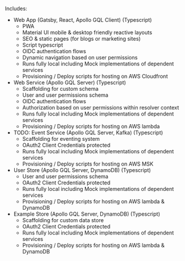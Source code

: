 Includes:
- Web App (Gatsby, React, Apollo GQL Client) (Typescript)
  - PWA
  - Material UI mobile & desktop friendly reactive layouts
  - SEO & static pages (for blogs or marketing sites)
  - Script typescript
  - OIDC authentication flows
  - Dynamic navigation based on user permissions
  - Runs fully local including Mock implementations of dependent services
  - Provisioning / Deploy scripts for hosting on AWS Cloudfront
- Web Service (Apollo GQL Server) (Typescript)
  - Scaffolding for custom schema
  - User and user permissions schema
  - OIDC authentication flows
  - Authorization based on user permissions within resolver context
  - Runs fully local including Mock implementations of dependent services
  - Provisioning / Deploy scripts for hosting on AWS lambda
- TODO: Event Service (Apollo GQL Server, Kafka) (Typescript) 
  - Scaffolding for eventing system
  - OAuth2 Client Credentials protected
  - Runs fully local including Mock implementations of dependent services
  - Provisioning / Deploy scripts for hosting on AWS MSK
- User Store (Apollo GQL Server, DynamoDB) (Typescript)
  - User and user permissions schema
  - OAuth2 Client Credentials protected
  - Runs fully local including Mock implementations of dependent services
  - Provisioning / Deploy scripts for hosting on AWS lambda & DynamoDB
- Example Store (Apollo GQL Server, DynamoDB) (Typescript)
  - Scaffolding for custom data store
  - OAuth2 Client Credentials protected
  - Runs fully local including Mock implementations of dependent services
  - Provisioning / Deploy scripts for hosting on AWS lambda & DynamoDB
